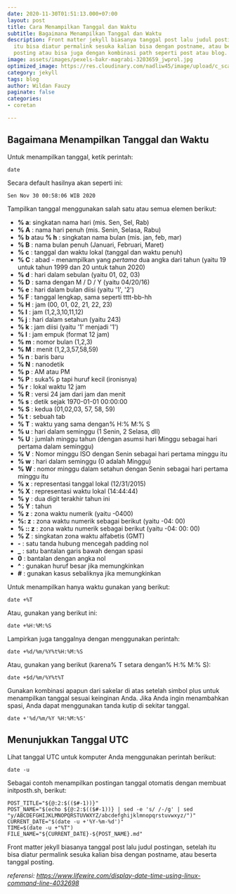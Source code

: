 ```yaml
---
date: 2020-11-30T01:51:13.000+07:00
layout: post
title: Cara Menampilkan Tanggal dan Waktu
subtitle: Bagaimana Menampilkan Tanggal dan Waktu
description: Front matter jekyll biasanya tanggal post lalu judul postingan, setelah
  itu bisa diatur permalink sesuka kalian bisa dengan postname, atau beserta tanggal
  posting atau bisa juga dengan kombinasi path seperti post atau blog.
image: assets/images/pexels-bakr-magrabi-3203659_jwprol.jpg
optimized_image: https://res.cloudinary.com/nadliw45/image/upload/c_scale,w_380/v1606486226/pexels-bakr-magrabi-3203659_jwprol.jpg
category: jekyll
tags: blog
author: Wildan Fauzy
paginate: false
categories:
- coretan

---
```

## Bagaimana Menampilkan Tanggal dan Waktu

Untuk menampilkan tanggal, ketik perintah:

```
date
```

Secara default hasilnya akan seperti ini:

```
Sen Nov 30 00:58:06 WIB 2020
```

Tampilkan tanggal menggunakan salah satu atau semua elemen berikut:

- **% a**: singkatan nama hari (mis. Sen, Sel, Rab)
- **% A** : nama hari penuh (mis. Senin, Selasa, Rabu)
- **% b** atau **% h** : singkatan nama bulan (mis. jan, feb, mar)
- **% B** : nama bulan penuh (Januari, Februari, Maret)
- **% c** : tanggal dan waktu lokal (tanggal dan waktu penuh)
- **% C** : abad - menampilkan yang *pertama* dua angka dari tahun (yaitu 19 untuk tahun 1999 dan 20 untuk tahun 2020)
- **% d** : hari dalam sebulan (yaitu 01, 02, 03)
- **% D** : sama dengan M / D / Y (yaitu 04/20/16)
- **% e** : hari dalam bulan diisi (yaitu '1', '2')
- **% F** : tanggal lengkap, sama seperti tttt-bb-hh
- **% H** : jam (00, 01, 02, 21, 22, 23)
- **% I** : jam (1,2,3,10,11,12)
- **% j** : hari dalam setahun (yaitu 243)
- **% k** : jam diisi (yaitu '1' menjadi '1')
- **% l** : jam empuk (format 12 jam)
- **% m** : nomor bulan (1,2,3)
- **% M** : menit (1,2,3,57,58,59)
- **% n** : baris baru
- **% N** : nanodetik
- **% p** : AM atau PM
- **% P** : suka% p tapi huruf kecil (ironisnya) 
- **% r** : lokal waktu 12 jam
- **% R** : versi 24 jam dari jam dan menit
- **% s** : detik sejak 1970-01-01 00:00:00
- **% S** : kedua (01,02,03, 57, 58, 59)
- **% t** : sebuah tab
- **% T** : waktu yang sama dengan% H:% M:% S
- **% u** : hari dalam seminggu (1 Senin, 2 Selasa, dll)
- **% U** : jumlah minggu tahun (dengan asumsi hari Minggu sebagai hari pertama dalam seminggu)
- **% V** : Nomor minggu ISO dengan Senin sebagai hari pertama minggu itu
- **% w** : hari dalam seminggu (0 adalah Minggu)
- **% W** : nomor minggu dalam setahun dengan Senin sebagai hari pertama minggu itu
- **% x** : representasi tanggal lokal (12/31/2015)
- **% X** : representasi waktu lokal (14:44:44)
- **% y** : dua digit terakhir tahun ini
- **% Y** : tahun
- **% z** : zona waktu numerik (yaitu -0400)
- **%: z** : zona waktu numerik sebagai berikut (yaitu -04: 00)
- **% :: z** : zona waktu numerik sebagai berikut (yaitu -04: 00: 00)
- **% Z** : singkatan zona waktu alfabetis (GMT) 
- **-** : satu tanda hubung mencegah padding nol
- **_** : satu bantalan garis bawah dengan spasi
- **0** : bantalan dengan angka nol
- **^** : gunakan huruf besar jika memungkinkan
- **#** : gunakan kasus sebaliknya jika memungkinkan

Untuk menampilkan hanya waktu gunakan yang berikut:

```
date +%T
```

Atau, gunakan yang berikut ini:

```
date +%H:%M:%S
```

Lampirkan juga tanggalnya dengan menggunakan perintah:

```
date +%d/%m/%Y%t%H:%M:%S
```

Atau, gunakan yang berikut (karena% T setara dengan% H:% M:% S):

```
date +$d/%m/%Y%t%T
```

Gunakan kombinasi apapun dari sakelar di atas setelah simbol plus untuk menampilkan tanggal sesuai keinginan Anda. Jika Anda ingin menambahkan spasi, Anda dapat menggunakan tanda kutip di sekitar tanggal.

```
date +'%d/%m/%Y %H:%M:%S'
```

## Menunjukkan Tanggal UTC

Lihat tanggal UTC untuk komputer Anda menggunakan perintah berikut:

```
date -u
```

Sebagai contoh menampilkan postingan tanggal otomatis dengan membuat initposth.sh, berikut:

```
POST_TITLE="${@:2:$(($#-1))}"
POST_NAME="$(echo ${@:2:$(($#-1))} | sed -e 's/ /-/g' | sed "y/ABCDEFGHIJKLMNOPQRSTUVWXYZ/abcdefghijklmnopqrstuvwxyz/")"
CURRENT_DATE="$(date -u +'%Y-%m-%d')"
TIME=$(date -u +"%T")
FILE_NAME="${CURRENT_DATE}-${POST_NAME}.md"
```

Front matter jekyll biasanya tanggal post lalu judul postingan, setelah itu bisa diatur permalink sesuka kalian bisa dengan postname, atau beserta tanggal posting.



*referensi: https://www.lifewire.com/display-date-time-using-linux-command-line-4032698*